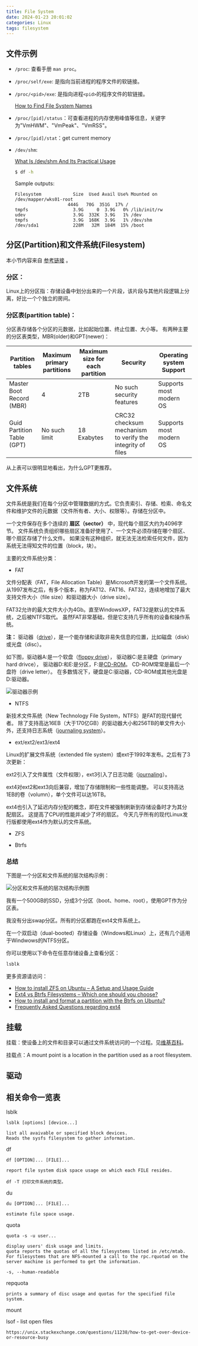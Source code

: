 ```yaml
---
title: File System
date: 2024-01-23 20:01:02
categories: Linux
tags: filesystem
---
```


## 文件示例

* `/proc`: 查看手册 `man proc`。
* `/proc/self/exe`: 是指向当前进程的程序文件的软链接。
* `/proc/<pid>/exe`: 是指向进程`<pid>`的程序文件的软链接。

    [How to Find File System Names](https://docs.oracle.com/cd/E19455-01/805-7228/bkuptasks2-78540/index.html)

* `/proc/[pid]/status`：可查看进程的内存使用峰值等信息，关键字为"VmHWM"、"VmPeak"、"VmRSS"。
* `/proc/[pid]/stat`：get current memory
* `/dev/shm`:

    [What Is /dev/shm And Its Practical Usage](https://www.cyberciti.biz/tips/what-is-devshm-and-its-practical-usage.html)

    ```bash
    $ df -h
    ```

    Sample outputs:

    ```
    Filesystem            Size  Used Avail Use% Mounted on
    /dev/mapper/wks01-root
                        444G   70G  351G  17% /
    tmpfs                 3.9G     0  3.9G   0% /lib/init/rw
    udev                  3.9G  332K  3.9G   1% /dev
    tmpfs                 3.9G  168K  3.9G   1% /dev/shm
    /dev/sda1             228M   32M  184M  15% /boot
    ```

## 分区(Partition)和文件系统(Filesystem)

本小节内容来自 [参考链接](https://www.linuxfordevices.com/tutorials/linux/partitions-and-filesystems) 。

### 分区：

Linux上的分区指：存储设备中划分出来的一个片段，该片段与其他片段逻辑上分离，好比一个个独立的房间。

### 分区表(partition table)：

分区表存储各个分区的元数据，比如起始位置、终止位置、大小等。
有两种主要的分区表类型，MBR(older)和GPT(newer)：

| Partition tables           | Maximum primary partitions | Maximum size for each partition | Security                                                  | Operating system Support |
|----------------------------|----------------------------|---------------------------------|-----------------------------------------------------------|--------------------------|
| Master Boot Record (MBR)   | 4                          | 2TB                             | No such security features                                 | Supports most modern OS  |
| Guid Partition Table (GPT) | No such limit              | 18 Exabytes                     | CRC32 checksum mechanism to verify the integrity of files | Supports most modern OS  |

从上表可以很明显地看出，为什么GPT更推荐。

## 文件系统

文件系统是我们在每个分区中管理数据的方式。它负责索引、存储、检索、命名文件和维护文件的元数据（文件所有者、大小、权限等）。存储在分区中。

一个文件保存在多个连续的 **扇区（sector）** 中，现代每个扇区大约为4096字节。
文件系统负责组织哪些扇区准备好使用了、一个文件必须存储在哪个扇区、哪个扇区存储了什么文件。
如果没有这种组织，就无法无法检索任何文件，因为系统无法得知文件的位置（block，块）。

主要的文件系统分类：

* FAT

文件分配表（FAT，File Allocation Table）是Microsoft开发的第一个文件系统。
从1997发布之后，有多个版本，称为FAT12、FAT16、FAT32，连续地增加了最大支持文件大小（file size）和驱动器大小（drive size）。

FAT32允许的最大文件大小为4Gb。直至WindowsXP，FAT32是默认的文件系统，之后被NTFS取代。
虽然FAT非常基础，但是它支持几乎所有的设备和操作系统。

**注：** 驱动器（[drive](https://www.computerhope.com/jargon/d/drive.htm)），是一个能存储和读取非易失信息的位置，比如磁盘（disk）或光盘（disc）。

如下图，驱动器A:是一个软盘（[floppy drive](https://www.computerhope.com/jargon/f/fdd.htm)），
驱动器C:是主硬盘（primary hard drivce），
驱动器D:和E:是分区，F:是[CD-ROM](https://www.computerhope.com/jargon/c/cdrom.htm)。
CD-ROM常常是最后一个盘符（drive letter）。
在多数情况下，硬盘是C:驱动器，CD-ROM或其他光盘是D:驱动器。

![驱动器示例](my-compu-drive.webp "驱动器示例图")

* NTFS

新技术文件系统（New Technology File System，NTFS）是FAT的现代替代者。
除了支持高达16EB（大于170亿GB）的驱动器大小和256TB的单文件大小外，还支持日志系统（[journaling system](https://en.wikipedia.org/wiki/Journaling_file_system)）。

* ext/ext2/ext3/ext4

Linux的扩展文件系统（extended file system）或ext于1992年发布。之后有了3次更新：

ext2引入了文件属性（文件权限），ext3引入了日志功能（[journaling](https://en.wikipedia.org/wiki/Journaling_file_system)）。

ext4对ext2和ext3向后兼容，增加了存储限制和一些性能调整。
可以支持高达1EB的卷（volumn），单个文件可以达16TB。

ext4也引入了延迟内存分配的概念，即在文件被强制刷新到存储设备时才为其分配扇区。
这提高了CPU的性能并减少了坏的扇区。
今天几乎所有的现代Linux发行版都使用ext4作为默认的文件系统。

* ZFS

* Btrfs

### 总结

下图是一个分区和文件系统的层次结构示例：

![分区和文件系统的层次结构示例图](Example-of-partition-and-filesystem1-768x340.png.webp "分区和文件系统的层次结构示例图")

我有一个500GB的SSD，分成3个分区（boot、home、root），使用GPT作为分区表。

我没有分出swap分区。所有的分区都跑在ext4文件系统上。

在一个双启动（dual-booted）存储设备（Windows和Linux）上，还有几个适用于Windwows的NTFS分区。

你可以使用以下命令在任意存储设备上查看分区：

```bash
lsblk
```

更多资源请访问：

* [How to install ZFS on Ubuntu – A Setup and Usage Guide](https://www.linuxfordevices.com/tutorials/ubuntu/install-zfs-on-ubuntu)
* [Ext4 vs Btrfs Filesystems – Which one should you choose?](https://www.linuxfordevices.com/tutorials/linux/ext4-vs-btrfs-filesystem)
* [How to install and format a partition with the Btrfs on Ubuntu?](https://www.linuxfordevices.com/tutorials/linux/btrfs-on-ubuntu)
* [Frequently Asked Questions regarding ext4](https://ext4.wiki.kernel.org/index.php/Frequently_Asked_Questions)

## 挂载

挂载：使设备上的文件和目录可以通过文件系统访问的一个过程。见[维基百科](https://zh.wikipedia.org/zh-cn/%E6%8C%82%E8%BD%BD)。

挂载点：A mount point is a location in the partition used as a root filesystem.

## 驱动


## 相关命令一览表

lsblk

    lsblk [options] [device...]

    list all avaivable or specified block devices.
    Reads the sysfs filesystem to gather information.

df

    df [OPTION]... [FILE]...

    report file system disk space usage on which each FILE resides.

    df -T 打印文件系统的类型。

du

    du [OPTION]... [FILE]...

    estimate file space usage.

quota

    quota -s -u user...

    display users' disk usage and limits.
    quota reports the quotas of all the filesystems listed in /etc/mtab.
    For filesystems that are NFS-mounted a call to the rpc.rquotad on the server machine is performed to get the information.

    -s, --human-readable

repquota

    prints a summary of disc usage and quotas for the specified file system.

mount

lsof - list open files

    https://unix.stackexchange.com/questions/11238/how-to-get-over-device-or-resource-busy

